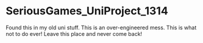 # SeriousGames_UniProject_1314
Found this in my old uni stuff. This is an over-engineered mess. This is what not to do ever! Leave this place and never come back!
